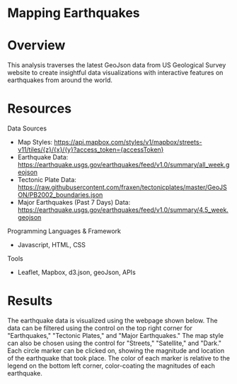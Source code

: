 # Mapping Earthquakes
# Overview
This analysis traverses the latest GeoJson data from US Geological Survey website to create insightful data visualizations with interactive features on earthquakes from around the world.

# Resources 
Data Sources
* Map Styles: https://api.mapbox.com/styles/v1/mapbox/streets-v11/tiles/{z}/{x}/{y}?access_token={accessToken}
* Earthquake Data: https://earthquake.usgs.gov/earthquakes/feed/v1.0/summary/all_week.geojson
* Tectonic Plate Data: https://raw.githubusercontent.com/fraxen/tectonicplates/master/GeoJSON/PB2002_boundaries.json
* Major Earthquakes (Past 7 Days) Data: https://earthquake.usgs.gov/earthquakes/feed/v1.0/summary/4.5_week.geojson

Programming Languages & Framework
* Javascript, HTML, CSS 

Tools
* Leaflet, Mapbox, d3.json, geoJson, APIs 

# Results

The earthquake data is visualized using the webpage shown below. The data can be filtered using the control on the top right corner for "Earthquakes," "Tectonic Plates," and "Major Earthquakes." The map style can also be chosen using the control for "Streets," "Satellite," and "Dark." 
Each circle marker can be clicked on, showing the magnitude and location of the earthquake that took place. 
The color of each marker is relative to the legend on the bottom left corner, color-coating the magnitudes of each earthquake.
